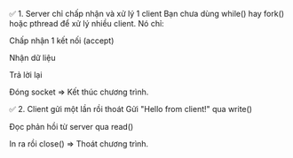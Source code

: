 ✅ 1. Server chỉ chấp nhận và xử lý 1 client
Bạn chưa dùng while() hay fork() hoặc pthread để xử lý nhiều client. Nó chỉ:

Chấp nhận 1 kết nối (accept)

Nhận dữ liệu

Trả lời lại

Đóng socket
=> Kết thúc chương trình.

✅ 2. Client gửi một lần rồi thoát
Gửi "Hello from client!" qua write()

Đọc phản hồi từ server qua read()

In ra rồi close()
=> Thoát chương trình.
